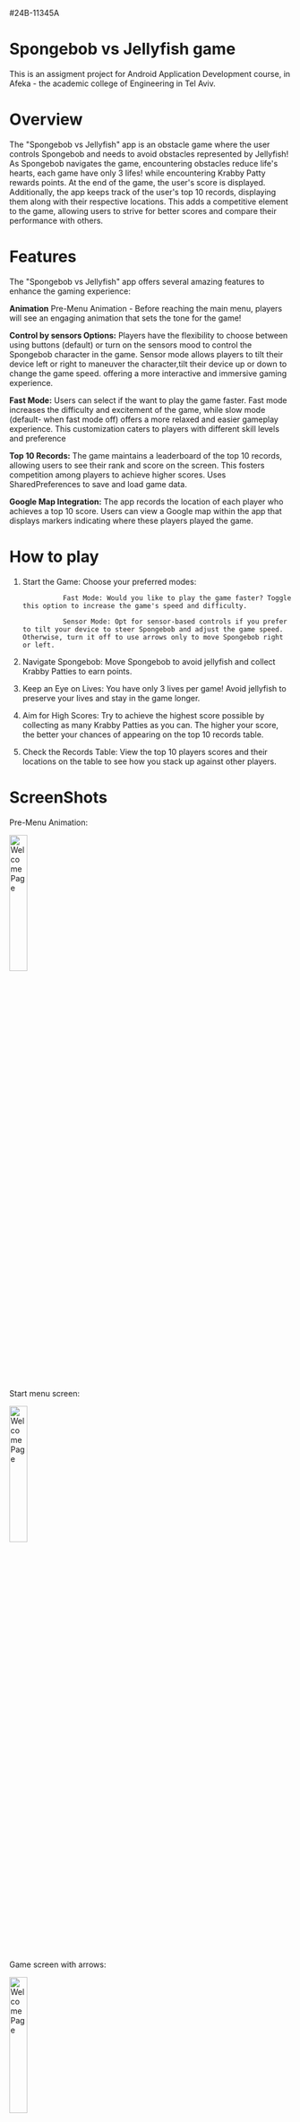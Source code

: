 #24B-11345A
# Spongebob vs Jellyfish game
This is an assigment project for Android Application Development course, in Afeka - the academic college of Engineering in Tel Aviv.

# Overview
The "Spongebob vs Jellyfish" app is an obstacle game where the user controls Spongebob and needs to avoid obstacles represented by Jellyfish!
As Spongebob navigates the game, encountering obstacles reduce life's hearts, each game have only 3 lifes!
while encountering Krabby Patty rewards points.
At the end of the game, the user's score is displayed. Additionally, the app keeps track of the user's top 10 records, displaying them along with their respective locations.
This adds a competitive element to the game, allowing users to strive for better scores and compare their performance with others.

# Features
The "Spongebob vs Jellyfish" app offers several amazing features to enhance the gaming experience:

**Animation** Pre-Menu Animation - Before reaching the main menu, players will see an engaging animation that sets the tone for the game!

**Control by sensors Options:** Players have the flexibility to choose between using buttons (default) or turn on the sensors mood to control the Spongebob character in the game. 
Sensor mode allows players to tilt their device left or right to maneuver the character,tilt their device up or down to change the game speed.
offering a more interactive and immersive gaming experience.

**Fast Mode:** Users can select if the want to play the game faster. Fast mode increases the difficulty and excitement of the game,
while slow mode (default- when fast mode off) offers a more relaxed and easier gameplay experience.
This customization caters to players with different skill levels and preference

**Top 10 Records:** The game maintains a leaderboard of the top 10 records, allowing users to see their rank and score on the screen. This fosters competition among players to achieve higher scores.
Uses SharedPreferences to save and load game data.

**Google Map Integration:** The app records the location of each player who achieves a top 10 score. Users can view a Google map within the app that displays markers indicating where these players played the game.

# How to play
1. Start the Game: Choose your preferred modes:

                 Fast Mode: Would you like to play the game faster? Toggle this option to increase the game's speed and difficulty.

                 Sensor Mode: Opt for sensor-based controls if you prefer to tilt your device to steer Spongebob and adjust the game speed. Otherwise, turn it off to use arrows only to move Spongebob right or left.

2. Navigate Spongebob: Move Spongebob to avoid jellyfish and collect Krabby Patties to earn points.

3. Keep an Eye on Lives: You have only 3 lives per game! Avoid jellyfish to preserve your lives and stay in the game longer.

4. Aim for High Scores: Try to achieve the highest score possible by collecting as many Krabby Patties as you can. The higher your score, the better your chances of appearing on the top 10 records table.

5. Check the Records Table: View the top 10 players scores and their locations on the table to see how you stack up against other players.

# ScreenShots
Pre-Menu Animation:

<img src="https://github.com/user-attachments/assets/66bdd684-284c-45bc-b2df-2ae81b8f4175" alt="WelcomePage" width="25%" height="25%">

Start menu screen:

<img src="https://github.com/user-attachments/assets/432ee152-4135-4e8d-b926-945f5e196e05" alt="WelcomePage" width="25%" height="25%">

Game screen with arrows:

<img src="https://github.com/user-attachments/assets/43938178-9305-4ba7-b145-4749799decc4" alt="WelcomePage" width="25%" height="25%">

Game screen - sensors mode on: 

<img src="https://github.com/user-attachments/assets/198a2e9b-5eb5-4882-967b-21b1d171f31f" alt="WelcomePage" width="25%" height="25%">

Game over screen:

<img src="https://github.com/user-attachments/assets/5f416732-01e3-4fc9-97fd-548841643b2e" alt="WelcomePage" width="25%" height="25%">

Top 10 record screen:

<img src="https://github.com/user-attachments/assets/39beee5d-f2d7-4b4d-8d12-c271333efa32" alt="WelcomePage" width="25%" height="25%">




